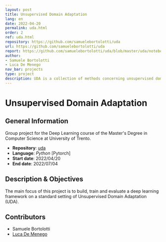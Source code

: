 ```yaml
---
layout: post
title: Unsupervised Domain Adaptation
lang: en
date: 2022-04-20
permalink: uda.html
order: 2
ref: uda.html
repository: https://github.com/samuelebortolotti/uda
url: https://github.com/samuelebortolotti/uda
report: https://github.com/samuelebortolotti/uda/blob/master/uda/notebook/notebook.ipynb 
author: 
- Samuele Bortolotti
- Luca De Menego
nav_bar: projects
type: project
description: UDA is a collection of methods concerning unsupervised domain adaptation techniques, developed for the Deep Learning course of the Master's Degree program in Computer Science at the University of Trento.
---
```

# Unsupervised Domain Adaptation

## General Information
Group project for the Deep Learning course of the Master's Degree in Computer Science at University of Trento.

- **Repository**: [uda](https://github.com/samuelebortolotti/uda)
- **Language**: *Python* \[Pytorch\]
- **Start date**: 2022/04/20
- **End date**: 2022/07/04

## Description & Objectives
The main focus of this project is to build, train and evaluate a deep learning framework on a standard setting of Unsupervised Domain Adaptation (UDA). 

## Contributors
- Samuele Bortolotti
- [Luca De Menego](https://github.com/lucademenego99)